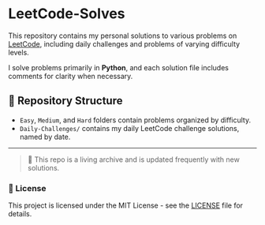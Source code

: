 # LeetCode-Solves

This repository contains my personal solutions to various problems on [LeetCode](https://leetcode.com/), including daily challenges and problems of varying difficulty levels.

I solve problems primarily in **Python**, and each solution file includes comments for clarity when necessary.

## 📁 Repository Structure

- `Easy`, `Medium`, and `Hard` folders contain problems organized by difficulty.
- `Daily-Challenges/` contains my daily LeetCode challenge solutions, named by date.

---

> 🌱 This repo is a living archive and is updated frequently with new solutions.

### 📝 License
This project is licensed under the MIT License - see the [LICENSE](https://mit-license.org/) file for details.